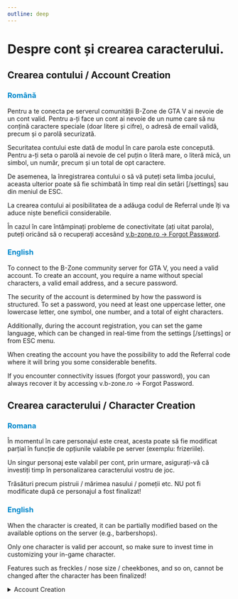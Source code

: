 ```yaml
---
outline: deep
---
```


# Despre cont și crearea caracterului.

## Crearea contului / Account Creation

### <span style="color: #0088CC">Română</span>

Pentru a te conecta pe serverul comunității B-Zone de GTA V ai nevoie de un cont valid. Pentru a-ți face un cont ai nevoie de un nume care să nu conțină caractere speciale (doar litere și cifre), o adresă de email validă, precum și o parolă securizată.

Securitatea contului este dată de modul în care parola este concepută. Pentru a-ți seta o parolă ai nevoie de cel puțin o literă mare, o literă mică, un simbol, un număr, precum și un total de opt caractere.

De asemenea, la înregistrarea contului o să vă puteți seta limba jocului, aceasta ulterior poate să fie schimbată în timp real din setări [/settings] sau din meniul de ESC.

La crearea contului ai posibilitatea de a adăuga codul de Referral unde îți va aduce niște beneficii considerabile.

În cazul în care întâmpinați probleme de conectivitate (ați uitat parola), puteți oricând să o recuperați accesând [v.b-zone.ro -> Forgot Password](https://v.b-zone.ro/account/forgot-password).

### <span style="color: #0088CC">English</span>

To connect to the B-Zone community server for GTA V, you need a valid account. To create an account, you require a name without special characters, a valid email address, and a secure password.

The security of the account is determined by how the password is structured. To set a password, you need at least one uppercase letter, one lowercase letter, one symbol, one number, and a total of eight characters.

Additionally, during the account registration, you can set the game language, which can be changed in real-time from the settings [/settings] or from ESC menu.

When creating the account you have the possibility to add the Referral code where it will bring you some considerable benefits.

If you encounter connectivity issues (forgot your password), you can always recover it by accessing v.b-zone.ro -> Forgot Password.


## Crearea caracterului / Character Creation

### <span style="color: #0088CC">Romana</span>

În momentul în care personajul este creat, acesta poate să fie modificat parțial în funcție de opțiunile valabile pe server (exemplu: frizeriile).

Un singur personaj este valabil per cont, prin urmare, asigurați-vă că investiți timp în personalizarea caracterului vostru de joc.

Trăsături precum pistruii / mărimea nasului / pomeții etc. NU pot fi modificate după ce personajul a fost finalizat!

### <span style="color: #0088CC">English</span>


When the character is created, it can be partially modified based on the available options on the server (e.g., barbershops).

Only one character is valid per account, so make sure to invest time in customizing your in-game character.

Features such as freckles / nose size / cheekbones, and so on, cannot be changed after the character has been finalized!

<details>
  <summary>Account Creation</summary>
  <img src="https://v.b-zone.ro/images/wiki/account-creation.gif" alt="Account Creation">
</details>